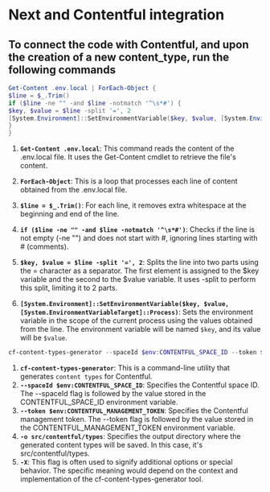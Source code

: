 # Next and Contentful integration

## To connect the code with Contentful, and upon the creation of a new content_type, run the following commands

```powershell
Get-Content .env.local | ForEach-Object {
$line = $_.Trim()
if ($line -ne "" -and $line -notmatch '^\s*#') {
$key, $value = $line -split '=', 2
[System.Environment]::SetEnvironmentVariable($key, $value, [System.EnvironmentVariableTarget]::Process)
}
}
```

1. **`Get-Content .env.local`**: This command reads the content of the .env.local file. It uses the Get-Content cmdlet to retrieve the file's content.

2. **`ForEach-Object`**: This is a loop that processes each line of content obtained from the .env.local file.

3. **`$line = $_.Trim()`**: For each line, it removes extra whitespace at the beginning and end of the line.

4. **`if ($line -ne "" -and $line -notmatch '^\s*#')`**: Checks if the line is not empty (-ne "") and does not start with #, ignoring lines starting with # (comments).

5. **`$key, $value = $line -split '=', 2`**: Splits the line into two parts using the = character as a separator. The first element is assigned to the $key variable and the second to the $value variable. It uses -split to perform this split, limiting it to 2 parts.

6. **`[System.Environment]::SetEnvironmentVariable($key, $value, [System.EnvironmentVariableTarget]::Process)`**: Sets the environment variable in the scope of the current process using the values obtained from the line. The environment variable will be named `$key`, and its value will be `$value`.


```powershell
cf-content-types-generator --spaceId $env:CONTENTFUL_SPACE_ID --token $env:CONTENTFUL_MANAGEMENT_TOKEN -o src/contentful/types -X
```

1. **`cf-content-types-generator`**: This is a command-line utility  that generates `content types` for Contentful.
2. **`--spaceId $env:CONTENTFUL_SPACE_ID`**: Specifies the Contentful space ID. The --spaceId flag is followed by the value stored in the CONTENTFUL_SPACE_ID environment variable.
3. **`--token $env:CONTENTFUL_MANAGEMENT_TOKEN`**: Specifies the Contentful management token. The --token flag is followed by the value stored in the CONTENTFUL_MANAGEMENT_TOKEN environment variable.
4. **`-o src/contentful/types`**: Specifies the output directory where the generated content types will be saved. In this case, it's src/contentful/types.
5. **`-X`**: This flag is often used to signify additional options or special behavior. The specific meaning would depend on the context and implementation of the cf-content-types-generator tool.
